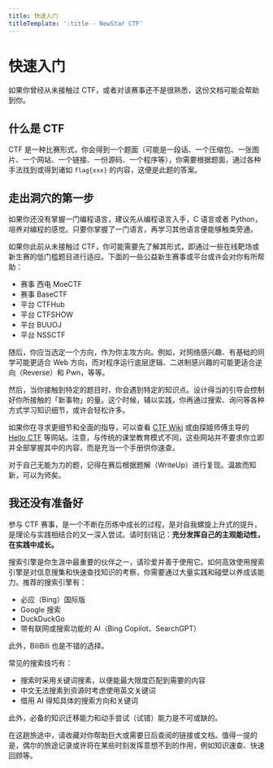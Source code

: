 ```yaml
---
title: 快速入门
titleTemplate: ':title - NewStar CTF'
---
```

<script setup>
import Container from '@/components/docs/Container.vue'
import Link from '@/components/docs/Link.vue'
import { ElTag } from 'element-plus'
import 'element-plus/es/components/tag/style/css'
</script>

# 快速入门

如果你曾经从未接触过 CTF，或者对该赛事还不是很熟悉，这份文档可能会帮助到你。

## 什么是 CTF

CTF 是一种比赛形式，你会得到一个题面<span class='desc-text'>（可能是一段话、一个压缩包、一张图片、一个网站、一个链接、一份源码、一个程序等）</span>，你需要根据题面，通过各种手法找到或得到诸如 `flag{xxx}` 的内容，这便是此题的答案。

## 走出洞穴的第一步

如果你还没有掌握一门编程语言，建议先从编程语言入手，C 语言或者 Python，培养对编程的感觉。只要你掌握了一门语言，再学习其他语言便能够触类旁通。

如果你此前从未接触过 CTF，你可能需要先了解其形式，即通过一些在线靶场或新生赛的低门槛题目进行适应。下面的一些公益新生赛事或平台或许会对你有所帮助：

- <ElTag type="success" size="small">赛事</ElTag> <Link icon="external" theme="underline hover" href="https://ctf.xidian.edu.cn/">西电 MoeCTF</Link>
- <ElTag type="success" size="small">赛事</ElTag> <Link icon="external" theme="underline hover" href="https://basectf.fun/">BaseCTF</Link>
- <ElTag type="primary" size="small">平台</ElTag> <Link icon="external" theme="underline hover" href="https://www.ctfhub.com/">CTFHub</Link>
- <ElTag type="primary" size="small">平台</ElTag> <Link icon="external" theme="underline hover" href="https://ctf.show/">CTFSHOW</Link>
- <ElTag type="primary" size="small">平台</ElTag> <Link icon="external" theme="underline hover" href="https://buuoj.cn">BUUOJ</Link>
- <ElTag type="primary" size="small">平台</ElTag> <Link icon="external" theme="underline hover" href="https://www.nssctf.cn">NSSCTF</Link>

随后，你应当选定一个方向，作为你主攻方向。例如，对网络感兴趣、有基础的同学可能更适合 Web 方向，而对程序运行底层逻辑、二进制感兴趣的可能更适合逆向（Reverse）和 Pwn，等等。

然后，当你接触到特定的题目时，你会遇到特定的知识点。设计得当的引导会控制好你所接触的「新事物」的量。这个时候，辅以实践，你再通过搜索、询问等各种方式学习知识细节，或许会轻松许多。

如果你在寻求更细节和全面的指导，可以查看 [CTF Wiki](https://ctf-wiki.org/) 或由探姬师傅主导的 [Hello CTF](https://hello-ctf.com/) 等网站。注意，与传统的课堂教育模式不同，这些网站并不要求你立即并全部掌握其中的内容，而是充当一个手册供你速查。

对于自己无能为力的题，记得在赛后根据题解（WriteUp）进行复现。温故而知新，可以为师矣。

## 我还没有准备好

<Container type='tip'>
参与 CTF 赛事，是一个不断在历练中成长的过程，是对自我螺旋上升式的提升，是理论与实践相结合的又一深入尝试。请时刻铭记：<strong>充分发挥自己的主观能动性，在实践中成长。</strong>
</Container>

搜索引擎是你生涯中最重要的伙伴之一，请珍爱并善于使用它。如何高效使用搜索引擎是对信息搜集和快速查找知识的考察，你需要通过大量实践和碰壁以养成该能力。推荐的搜索引擎有：

- 必应（Bing）国际版
- Google 搜索
- DuckDuckGo
- 带有联网或搜索功能的 AI（Bing Copilot、SearchGPT）

此外，BiliBili 也是不错的选择。

常见的搜索技巧有：

- 搜索时采用关键词搜素，以便能最大限度匹配到需要的内容
- 中文无法搜素到资源时考虑使用英文关键词
- 借用 AI 得知具体的搜索方向和关键词

此外，必备的知识迁移能力和动手尝试（试错）能力是不可或缺的。

在这趟旅途中，请收藏对你帮助巨大或需要日后查阅的链接或文档。值得一提的是，偶尔的旅途记录或许将在某些时刻发挥意想不到的作用，例如知识速查、快速回顾等。
